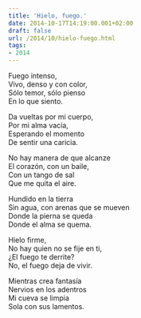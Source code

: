 ```yaml
---
title: 'Hielo, fuego.'
date: 2014-10-17T14:19:00.001+02:00
draft: false
url: /2014/10/hielo-fuego.html
tags: 
- 2014
---
```


Fuego intenso,  
Vivo, denso y con color,  
Sólo temor, sólo pienso  
En lo que siento.  
  
Da vueltas por mi cuerpo,  
Por mi alma vacía,  
Esperando el momento  
De sentir una caricia.  
  
No hay manera de que alcanze  
El corazón, con un baile,  
Con un tango de sal  
Que me quita el aire.  
  
Hundido en la tierra  
Sin agua, con arenas que se mueven  
Donde la pierna se queda  
Donde el alma se quema.  
  
Hielo firme,  
No hay quien no se fije en ti,  
¿El fuego te derrite?  
No, el fuego deja de vivir.  
  
Mientras crea fantasía  
Nervios en los adentros  
Mi cueva se limpia  
Sola con sus lamentos.